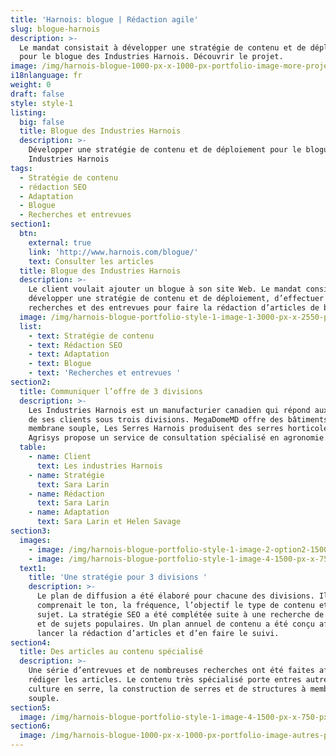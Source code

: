 ```yaml
---
title: 'Harnois: blogue | Rédaction agile'
slug: blogue-harnois
description: >-
  Le mandat consistait à développer une stratégie de contenu et de déploiement
  pour le blogue des Industries Harnois. Découvrir le projet.
image: /img/harnois-blogue-1000-px-x-1000-px-portfolio-image-more-projects.png
i18nlanguage: fr
weight: 0
draft: false
style: style-1
listing:
  big: false
  title: Blogue des Industries Harnois
  description: >-
    Développer une stratégie de contenu et de déploiement pour le blogue des
    Industries Harnois
tags:
  - Stratégie de contenu
  - rédaction SEO
  - Adaptation
  - Blogue
  - Recherches et entrevues
section1:
  btn:
    external: true
    link: 'http://www.harnois.com/blogue/'
    text: Consulter les articles
  title: Blogue des Industries Harnois
  description: >-
    Le client voulait ajouter un blogue à son site Web. Le mandat consistait à
    développer une stratégie de contenu et de déploiement, d’effectuer des
    recherches et des entrevues pour faire la rédaction d’articles de blogue.
  image: /img/harnois-blogue-portfolio-style-1-image-1-3000-px-x-2550-px.png
  list:
    - text: Stratégie de contenu
    - text: Rédaction SEO
    - text: Adaptation
    - text: Blogue
    - text: 'Recherches et entrevues '
section2:
  title: Communiquer l’offre de 3 divisions
  description: >-
    Les Industries Harnois est un manufacturier canadien qui répond aux besoins
    de ses clients sous trois divisions. MegaDomeMD offre des bâtiments à
    membrane souple, Les Serres Harnois produisent des serres horticoles et
    Agrisys propose un service de consultation spécialisé en agronomie. 
  table:
    - name: Client
      text: Les industries Harnois
    - name: Stratégie
      text: Sara Larin
    - name: Rédaction
      text: Sara Larin
    - name: Adaptation
      text: Sara Larin et Helen Savage
section3:
  images:
    - image: /img/harnois-blogue-portfolio-style-1-image-2-option2-1500.jpg
    - image: /img/harnois-blogue-portfolio-style-1-image-4-1500-px-x-750-px-2.png
  text1:
    title: 'Une stratégie pour 3 divisions '
    description: >-
      Le plan de diffusion a été élaboré pour chacune des divisions. Il
      comprenait le ton, la fréquence, l’objectif le type de contenu et le
      sujet. La stratégie SEO a été complétée suite à une recherche de mots clés
      et de sujets populaires. Un plan annuel de contenu a été conçu afin de
      lancer la rédaction d’articles et d’en faire le suivi. 
section4:
  title: Des articles au contenu spécialisé
  description: >-
    Une série d’entrevues et de nombreuses recherches ont été faites afin de
    rédiger les articles. Le contenu très spécialisé porte entres autres sur la
    culture en serre, la construction de serres et de structures à membrane
    souple.
section5:
  image: /img/harnois-blogue-portfolio-style-1-image-4-1500-px-x-750-px.jpg
section6:
  image: /img/harnois-blogue-1000-px-x-1000-px-portfolio-image-autres-projets.jpg
---
```


